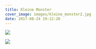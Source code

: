 ```yaml
---
title: Kleine Monster
cover_image: images/kleine_monster2.jpg
date: 2017-08-24 19:12:20
---
```

![](/images/kleine_monster3.jpg)

![](/images/kleine_monster1.jpg)
